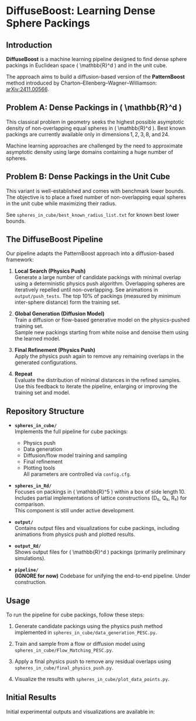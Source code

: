 # DiffuseBoost: Learning Dense Sphere Packings

## Introduction

**DiffuseBoost** is a machine learning pipeline designed to find dense sphere packings in Euclidean space \( \mathbb{R}^d \) and in the unit cube.

The approach aims to build a diffusion-based version of the **PatternBoost** method introduced by Charton–Ellenberg–Wagner–Williamson: [arXiv:2411.00566](https://arxiv.org/abs/2411.00566).

## Problem A: Dense Packings in \( \mathbb{R}^d \)

This classical problem in geometry seeks the highest possible asymptotic density of non-overlapping equal spheres in \( \mathbb{R}^d \). Best known packings are currently available only in dimensions 1, 2, 3, 8, and 24.

Machine learning approaches are challenged by the need to approximate asymptotic density using large domains containing a huge number of spheres.

## Problem B: Dense Packings in the Unit Cube

This variant is well-established and comes with benchmark lower bounds. The objective is to place a fixed number of non-overlapping equal spheres in the unit cube while maximizing their radius.

See `spheres_in_cube/best_known_radius_list.txt` for known best lower bounds.

## The DiffuseBoost Pipeline

Our pipeline adapts the PatternBoost approach into a diffusion-based framework:

1. **Local Search (Physics Push)**  
   Generate a large number of candidate packings with minimal overlap using a deterministic physics push algorithm. Overlapping spheres are iteratively repelled until non-overlapping. See animations in `output/push_tests`. The top 10% of packings (measured by minimum inter-sphere distance) form the training set.

2. **Global Generation (Diffusion Model)**  
   Train a diffusion or flow-based generative model on the physics-pushed training set.  
   Sample new packings starting from white noise and denoise them using the learned model.

3. **Final Refinement (Physics Push)**  
   Apply the physics push again to remove any remaining overlaps in the generated configurations.

4. **Repeat**  
   Evaluate the distribution of minimal distances in the refined samples. Use this feedback to iterate the pipeline, enlarging or improving the training set and model.

## Repository Structure

- **`spheres_in_cube/`**  
  Implements the full pipeline for cube packings:
  - Physics push
  - Data generation
  - Diffusion/flow model training and sampling
  - Final refinement
  - Plotting tools  
  All parameters are controlled via `config.cfg`.

- **`spheres_in_Rd/`**  
  Focuses on packings in \( \mathbb{R}^5 \) within a box of side length 10.  
  Includes partial implementations of lattice constructions (D₅, Q₅, R₅) for comparison.  
  This component is still under active development.

- **`output/`**  
  Contains output files and visualizations for cube packings, including animations from physics push and plotted results.

- **`output_Rd/`**  
  Shows output files for \( \mathbb{R}^d \) packings (primarily preliminary simulations).

- **`pipeline/`**  
  **(IGNORE for now)** Codebase for unifying the end-to-end pipeline. Under construction.

## Usage

To run the pipeline for cube packings, follow these steps:

1. Generate candidate packings using the physics push method implemented in `spheres_in_cube/data_generation_PESC.py`.

2. Train and sample from a flow or diffusion model using `spheres_in_cube/Flow_Matching_PESC.py`.

3. Apply a final physics push to remove any residual overlaps using `spheres_in_cube/final_physics_push.py`.

4. Visualize the results with `spheres_in_cube/plot_data_points.py`.

## Initial Results

Initial experimental outputs and visualizations are available in:

